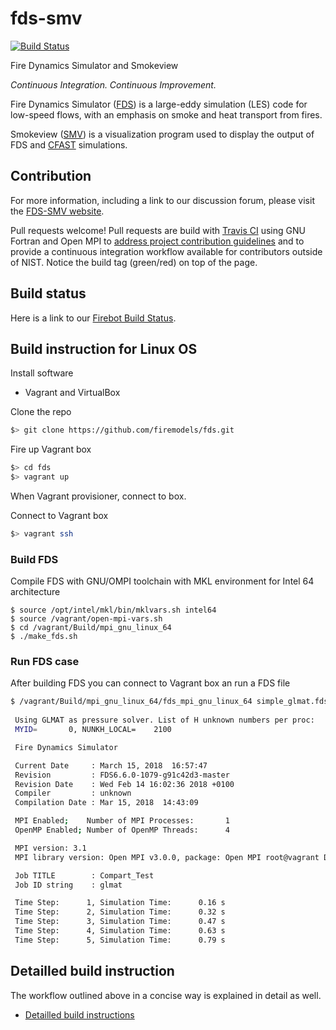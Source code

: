 # fds-smv

[![Build Status](https://travis-ci.org/saschagottfried/fds.svg?branch=master)](https://travis-ci.org/saschagottfried/fds)

Fire Dynamics Simulator and Smokeview

*Continuous Integration. Continuous Improvement.*

Fire Dynamics Simulator ([FDS](https://github.com/firemodels/fds)) is a large-eddy simulation (LES) code for low-speed flows, with an emphasis on smoke and heat transport from fires.

Smokeview ([SMV](https://github.com/firemodels/smv)) is a visualization program used to display the output of FDS and [CFAST](https://github.com/firemodels/cfast) simulations.

## Contribution

For more information, including a link to our discussion forum, please visit the [FDS-SMV website](https://pages.nist.gov/fds-smv/).

Pull requests welcome! 
Pull requests are build with [Travis CI](https://travis-ci.org/saschagottfried/fds) using GNU Fortran and Open MPI to [address project contribution guidelines](https://github.com/firemodels/fds/wiki/Developer-Commit-Guidelines#when-should-i-submit-a-pull-request) and to provide a continuous integration workflow available for contributors outside of NIST. Notice the build tag (green/red) on top of the page.

## Build status

Here is a link to our [Firebot Build Status](https://pages.nist.gov/fds-smv/firebot_status.html).

## Build instruction for Linux OS

Install software

- Vagrant and VirtualBox

Clone the repo

```bash
$> git clone https://github.com/firemodels/fds.git
```

Fire up Vagrant box

```bash
$> cd fds
$> vagrant up
```

When Vagrant provisioner, connect to box.

Connect to Vagrant box

```bash
$> vagrant ssh
```

### Build FDS

Compile FDS with GNU/OMPI toolchain with MKL environment for Intel 64 architecture

    $ source /opt/intel/mkl/bin/mklvars.sh intel64
    $ source /vagrant/open-mpi-vars.sh
    $ cd /vagrant/Build/mpi_gnu_linux_64
    $ ./make_fds.sh

### Run FDS case

After building FDS you can connect to Vagrant box an run a FDS file

```bash
$ /vagrant/Build/mpi_gnu_linux_64/fds_mpi_gnu_linux_64 simple_glmat.fds
  
 Using GLMAT as pressure solver. List of H unknown numbers per proc:
 MYID=       0, NUNKH_LOCAL=    2100

 Fire Dynamics Simulator

 Current Date     : March 15, 2018  16:57:47
 Revision         : FDS6.6.0-1079-g91c42d3-master
 Revision Date    : Wed Feb 14 16:02:36 2018 +0100
 Compiler         : unknown
 Compilation Date : Mar 15, 2018  14:43:09

 MPI Enabled;    Number of MPI Processes:       1
 OpenMP Enabled; Number of OpenMP Threads:      4

 MPI version: 3.1
 MPI library version: Open MPI v3.0.0, package: Open MPI root@vagrant Distribution, ident: 3.0.0, repo rev: v3.0.0, Sep 12, 2017

 Job TITLE        : Compart_Test
 Job ID string    : glmat

 Time Step:      1, Simulation Time:      0.16 s
 Time Step:      2, Simulation Time:      0.32 s
 Time Step:      3, Simulation Time:      0.47 s
 Time Step:      4, Simulation Time:      0.63 s
 Time Step:      5, Simulation Time:      0.79 s
```

## Detailled build instruction

The workflow outlined above in a concise way is explained in detail as well.

- [Detailled build instructions](vagrant.md)